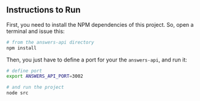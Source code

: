 ## Instructions to Run

First, you need to install the NPM dependencies of this project. So, open a terminal and issue this:

```bash
# from the answers-api directory
npm install
```

Then, you just have to define a port for your the `answers-api`, and run it:

```bash
# define port
export ANSWERS_API_PORT=3002

# and run the project
node src
```